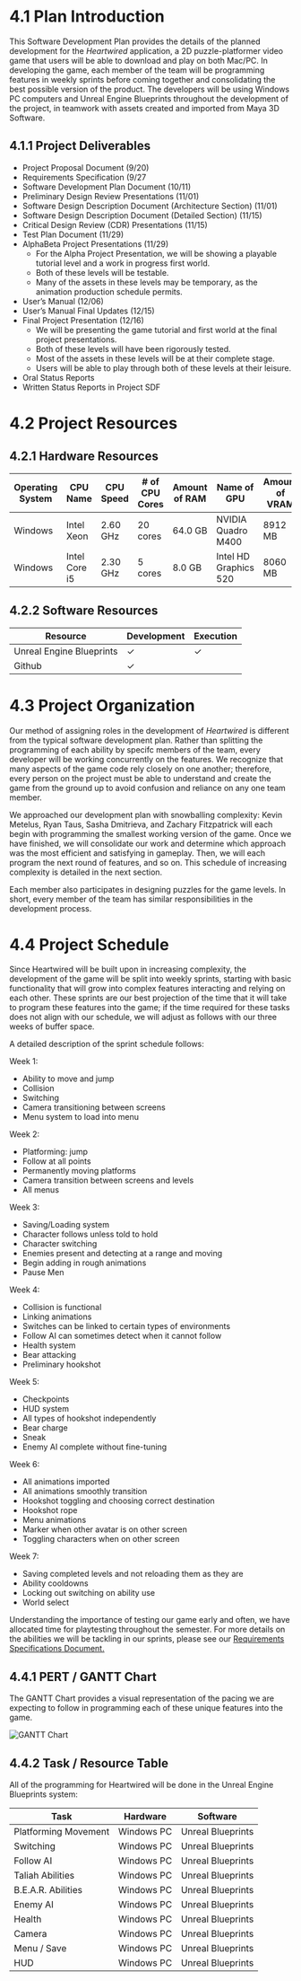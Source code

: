 # 4.1   Plan Introduction

This Software Development Plan provides the details of the planned development for the *Heartwired* application, a 2D puzzle-platformer video game that users will be able to download and play on both Mac/PC. In developing the game, each member of the team will be programming features in weekly sprints before coming together and consolidating the best possible version of the product. The developers will be using Windows PC computers and Unreal Engine Blueprints throughout the development of the project, in teamwork with assets created and imported from Maya 3D Software. 

## 4.1.1 Project Deliverables

* Project Proposal Document (9/20)
* Requirements Specification (9/27
* Software Development Plan Document (10/11)
* Preliminary Design Review Presentations (11/01)
* Software Design Description Document (Architecture Section) (11/01) 
* Software Design Description Document (Detailed Section) (11/15)
* Critical Design Review (CDR) Presentations (11/15)
* Test Plan Document (11/29)
* AlphaBeta Project Presentations (11/29)
  * For the Alpha Project Presentation, we will be showing a playable tutorial level and a work in progress first world. 
  * Both of these levels will be testable.
  * Many of the assets in these levels may be temporary, as the animation production schedule permits. 
* User’s Manual (12/06)
* User’s Manual Final Updates (12/15) 
* Final Project Presentation (12/16)
  * We will be presenting the game tutorial and first world at the final project presentations. 
  * Both of these levels will have been rigorously tested.
  * Most of the assets in these levels will be at their complete stage. 
  * Users will be able to play through both of these levels at their leisure. 
* Oral Status Reports
* Written Status Reports in Project SDF

# 4.2   Project Resources
## 4.2.1 Hardware Resources

| Operating System  | CPU Name  | CPU Speed | # of CPU Cores | Amount of RAM | Name of GPU | Amount of VRAM | Purpose |   
|---|---|---|---|---|---|---|---|
| Windows | Intel Xeon | 2.60 GHz | 20 cores | 64.0 GB | NVIDIA Quadro M400 | 8912 MB | Development |
| Windows | Intel Core i5 | 2.30 GHz | 5 cores | 8.0 GB | Intel HD Graphics 520 | 8060 MB | Development |

## 4.2.2 Software Resources 

| Resource  | Development | Execution |   
|---|---|---|
| Unreal Engine Blueprints | ✓  | ✓ |
| Github | ✓ |  |

# 4.3 Project Organization

Our method of assigning roles in the development of *Heartwired* is different from the typical software development plan. Rather than splitting the programming of each ability by specifc members of the team, every developer will be working concurrently on the features. We recognize that many aspects of the game code rely closely on one another; therefore, every person on the project must be able to understand and create the game from the ground up to avoid confusion and reliance on any one team member. 

We approached our development plan with snowballing complexity: Kevin Metelus, Ryan Taus, Sasha Dmitrieva, and Zachary Fitzpatrick will each begin with programming the smallest working version of the game. Once we have finished, we will consolidate our work and determine which approach was the most efficient and satisfying in gameplay. Then, we will each program the next round of features, and so on. This schedule of increasing complexity is detailed in the next section.

Each member also participates in designing puzzles for the game levels. In short, every member of the team has similar responsibilities in the development process. 

# 4.4 Project Schedule 

Since Heartwired will be built upon in increasing complexity, the development of the game will be split into weekly sprints, starting with basic functionality that will grow into complex features interacting and relying on each other. These sprints are our best projection of the time that it will take to program these features into the game; if the time required for these tasks does not align with our schedule, we will adjust as follows with our three weeks of buffer space.

A detailed description of the sprint schedule follows:

Week 1:
  * Ability to move and jump
  * Collision
  * Switching
  * Camera transitioning between screens
  * Menu system to load into menu

Week 2:
  * Platforming: jump
  * Follow at all points
  * Permanently moving platforms
  * Camera transition between screens and levels
  * All menus
  
Week 3:
  * Saving/Loading system
  * Character follows unless told to hold
  * Character switching
  * Enemies present and detecting at a range and moving
  * Begin adding in rough animations
  * Pause Men

Week 4:
  * Collision is functional
  * Linking animations
  * Switches can be linked to certain types of environments
  * Follow AI can sometimes detect when it cannot follow
  * Health system
  * Bear attacking
  * Preliminary hookshot

Week 5:
  * Checkpoints
  * HUD system
  * All types of hookshot independently
  * Bear charge
  * Sneak
  * Enemy AI complete without fine-tuning

Week 6:
  * All animations imported
  * All animations smoothly transition
  * Hookshot toggling and choosing correct destination
  * Hookshot rope
  * Menu animations
  * Marker when other avatar is on other screen
  * Toggling characters when on other screen
  
Week 7: 
  * Saving completed levels and not reloading them as they are
  * Ability cooldowns
  * Locking out switching on ability use
  * World select

Understanding the importance of testing our game early and often, we have allocated time for playtesting throughout the semester. For more details on the abilities we will be tackling in our sprints, please see our [Requirements Specifications Document.](requirements-specifications.md)  

## 4.4.1 PERT / GANTT Chart

The GANTT Chart provides a visual representation of the pacing we are expecting to follow in programming each of these unique features into the game. 

![GANTT Chart](https://raw.githubusercontent.com/sashadmitrieva96/cyberwitch/master/docs/ganttchart.JPG)

## 4.4.2 Task / Resource Table

All of the programming for Heartwired will be done in the Unreal Engine Blueprints system:

| Task | Hardware | Software |   
|---|---|---|
| Platforming Movement | Windows PC | Unreal Blueprints | 
| Switching | Windows PC | Unreal Blueprints | 
| Follow AI | Windows PC | Unreal Blueprints | 
| Taliah Abilities | Windows PC | Unreal Blueprints | 
| B.E.A.R. Abilities | Windows PC | Unreal Blueprints | 
| Enemy AI | Windows PC | Unreal Blueprints | 
| Health | Windows PC | Unreal Blueprints | 
| Camera | Windows PC | Unreal Blueprints | 
| Menu / Save | Windows PC | Unreal Blueprints | 
| HUD | Windows PC | Unreal Blueprints | 










